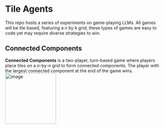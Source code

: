 # Tile Agents
This repo hosts a series of experiments on game-playing LLMs. All games will be tile based, featuring a $n$ by $k$ grid; these types of games are easy to code yet may require diverse strategies to win.

## Connected Components
**Connected Components** is a two-player, turn-based game where players place tiles on a $n$-by-$n$ grid to form connected components. The player with the largest connected component at the end of the game wins. 
<img width="165" alt="image" src="https://github.com/Rostifar/tile-agents/assets/11052566/017b5622-760c-402d-a33d-9f8e52ab8a45">
